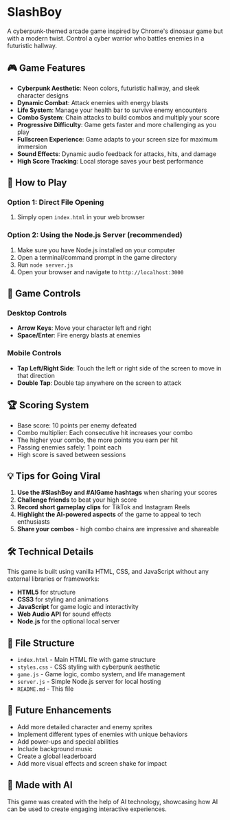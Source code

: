 # SlashBoy

A cyberpunk-themed arcade game inspired by Chrome's dinosaur game but with a modern twist. Control a cyber warrior who battles enemies in a futuristic hallway.

## 🎮 Game Features

- **Cyberpunk Aesthetic**: Neon colors, futuristic hallway, and sleek character designs
- **Dynamic Combat**: Attack enemies with energy blasts
- **Life System**: Manage your health bar to survive enemy encounters
- **Combo System**: Chain attacks to build combos and multiply your score
- **Progressive Difficulty**: Game gets faster and more challenging as you play
- **Fullscreen Experience**: Game adapts to your screen size for maximum immersion
- **Sound Effects**: Dynamic audio feedback for attacks, hits, and damage
- **High Score Tracking**: Local storage saves your best performance

## 🚀 How to Play

### Option 1: Direct File Opening

1. Simply open `index.html` in your web browser

### Option 2: Using the Node.js Server (recommended)

1. Make sure you have Node.js installed on your computer
2. Open a terminal/command prompt in the game directory
3. Run `node server.js`
4. Open your browser and navigate to `http://localhost:3000`

## 🎯 Game Controls

### Desktop Controls

- **Arrow Keys**: Move your character left and right
- **Space/Enter**: Fire energy blasts at enemies

### Mobile Controls

- **Tap Left/Right Side**: Touch the left or right side of the screen to move in that direction
- **Double Tap**: Double tap anywhere on the screen to attack

## 🏆 Scoring System

- Base score: 10 points per enemy defeated
- Combo multiplier: Each consecutive hit increases your combo
- The higher your combo, the more points you earn per hit
- Passing enemies safely: 1 point each
- High score is saved between sessions

## 💡 Tips for Going Viral

1. **Use the #SlashBoy and #AIGame hashtags** when sharing your scores
2. **Challenge friends** to beat your high score
3. **Record short gameplay clips** for TikTok and Instagram Reels
4. **Highlight the AI-powered aspects** of the game to appeal to tech enthusiasts
5. **Share your combos** - high combo chains are impressive and shareable

## 🛠️ Technical Details

This game is built using vanilla HTML, CSS, and JavaScript without any external libraries or frameworks:

- **HTML5** for structure
- **CSS3** for styling and animations
- **JavaScript** for game logic and interactivity
- **Web Audio API** for sound effects
- **Node.js** for the optional local server

## 📁 File Structure

- `index.html` - Main HTML file with game structure
- `styles.css` - CSS styling with cyberpunk aesthetic
- `game.js` - Game logic, combo system, and life management
- `server.js` - Simple Node.js server for local hosting
- `README.md` - This file

## 🔮 Future Enhancements

- Add more detailed character and enemy sprites
- Implement different types of enemies with unique behaviors
- Add power-ups and special abilities
- Include background music
- Create a global leaderboard
- Add more visual effects and screen shake for impact

## 🌟 Made with AI

This game was created with the help of AI technology, showcasing how AI can be used to create engaging interactive experiences.
